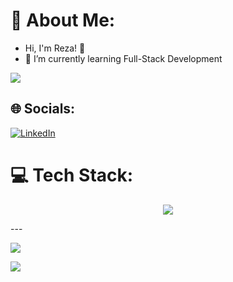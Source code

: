 # 💫 About Me:
- Hi, I'm Reza! 👋
- 🌱 I’m currently learning Full-Stack Development
<img src="https://i.imgur.com/zmXLgvW.gif">



## 🌐 Socials:
[![LinkedIn](https://img.shields.io/badge/LinkedIn-%230077B5.svg?logo=linkedin&logoColor=white)](https://linkedin.com/in/muhammad-reza-rizki-rahmadi-051212216) 


# 💻 Tech Stack:
<!--![My Skills](https://skillicons.dev/icons?i=react,nextjs,redux,tailwind,vite,nodejs,express,nestjs,ts,php,laravel,go,mysql,postgres,prisma,sequelize,mongodb,firebase,redis,postman,github,&theme=light)-->
<p align="center">
  <a href="https://skillicons.dev">
    <img src="https://skillicons.dev/icons?i=react,nextjs,redux,tailwind,vite,postman,github,nodejs,express,nestjs,ts,php,laravel,go,mysql,postgres,prisma,sequelize,mongodb,firebase,redis,&theme=light&perline=7" />
  </a>
</p>
<!--# 📊 GitHub Stats:
![](https://github-readme-stats.vercel.app/api?username=kizaru1st&theme=radical&hide_border=true&include_all_commits=true&count_private=true)<br/>
![](https://github-readme-streak-stats.herokuapp.com/?user=kizaru1st&theme=radical&hide_border=true)<br/>
![](https://github-readme-stats.vercel.app/api/top-langs/?username=kizaru1st&theme=radical&hide_border=true&include_all_commits=true&count_private=true&layout=compact)
-->
---

[![](https://visitcount.itsvg.in/api?id=kizaru1st&icon=1&color=6)](https://visitcount.itsvg.in)


<!-- Proudly created with GPRM ( https://gprm.itsvg.in ) -->

<img src="https://github.com/Xx-Ashutosh-xX/Xx-Ashutosh-xX/blob/master/assets/93195.gif">















